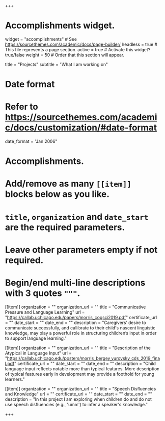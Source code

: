 +++
# Accomplishments widget.
widget = "accomplishments"  # See https://sourcethemes.com/academic/docs/page-builder/
headless = true  # This file represents a page section.
active = true  # Activate this widget? true/false
weight = 50  # Order that this section will appear.

title = "Projects"
subtitle = "What I am working on"

# Date format
#   Refer to https://sourcethemes.com/academic/docs/customization/#date-format
date_format = "Jan 2006"

# Accomplishments.
#   Add/remove as many `[[item]]` blocks below as you like.
#   `title`, `organization` and `date_start` are the required parameters.
#   Leave other parameters empty if not required.
#   Begin/end multi-line descriptions with 3 quotes `"""`.

[[item]]
  organization = ""
  organization_url = ""
  title = "Communicative Pressure and Language Learning"
  url = "https://callab.uchicago.edu/papers/morris_cogsci2019.pdf"
  certificate_url = ""
  date_start = ""
  date_end = ""
  description = "Caregivers’ desire to communicate successfully, and callibrate to their child's nascent linguistic knowledge, may play a powerful role in structuring children’s input in order to support language learning."

[[item]]
  organization = ""
  organization_url = ""
  title = "Description of the Atypical in Language Input"
  url = "https://callab.uchicago.edu/posters/morris_bergey_yurovsky_cds_2019_final.pdf"
  certificate_url = ""
  date_start = ""
  date_end = ""
  description = "Child language input reflects notable more than typical features. More description of typical features early in development may provide a foothold for young learners."


[[item]]
  organization = ""
  organization_url = ""
  title = "Speech Disfluencies and Knowledge"
  url = ""
  certificate_url = ""
  date_start = ""
  date_end = ""
  description = "In this project I am exploring when children do and do not use speech disfluencies (e.g., 'umm') to infer a speaker's knowledge."

+++
